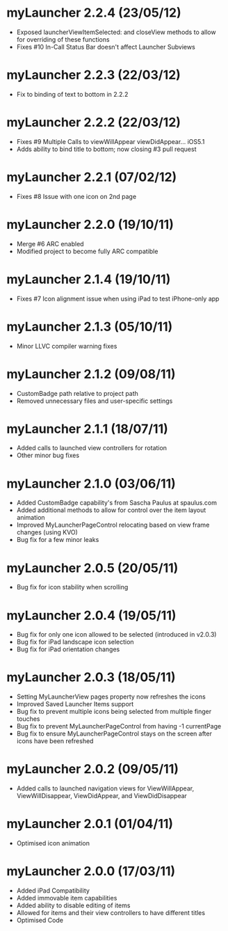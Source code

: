 myLauncher 2.2.4 (23/05/12)
===========================
* Exposed launcherViewItemSelected: and closeView methods to allow for overriding of these functions
* Fixes #10 In-Call Status Bar doesn't affect Launcher Subviews

myLauncher 2.2.3 (22/03/12)
===========================
* Fix to binding of text to bottom in 2.2.2

myLauncher 2.2.2 (22/03/12)
===========================
* Fixes #9 Multiple Calls to viewWillAppear viewDidAppear... iOS5.1
* Adds ability to bind title to bottom; now closing #3 pull request

myLauncher 2.2.1 (07/02/12)
===========================
* Fixes #8 Issue with one icon on 2nd page

myLauncher 2.2.0 (19/10/11)
===========================
* Merge #6 ARC enabled
* Modified project to become fully ARC compatible

myLauncher 2.1.4 (19/10/11)
===========================
* Fixes #7 Icon alignment issue when using iPad to test iPhone-only app

myLauncher 2.1.3 (05/10/11)
===========================
* Minor LLVC compiler warning fixes

myLauncher 2.1.2 (09/08/11)
===========================
* CustomBadge path relative to project path
* Removed unnecessary files and user-specific settings

myLauncher 2.1.1 (18/07/11)
===========================
* Added calls to launched view controllers for rotation
* Other minor bug fixes

myLauncher 2.1.0 (03/06/11)
===========================
* Added CustomBadge capability's from Sascha Paulus at spaulus.com
* Added additional methods to allow for control over the item layout animation
* Improved MyLauncherPageControl relocating based on view frame changes (using KVO)
* Bug fix for a few minor leaks

myLauncher 2.0.5 (20/05/11)
===========================
* Bug fix for icon stability when scrolling

myLauncher 2.0.4 (19/05/11)
===========================
* Bug fix for only one icon allowed to be selected (introduced in v2.0.3)
* Bug fix for iPad landscape icon selection
* Bug fix for iPad orientation changes

myLauncher 2.0.3 (18/05/11)
===========================
* Setting MyLauncherView pages property now refreshes the icons
* Improved Saved Launcher Items support
* Bug fix to prevent multiple icons being selected from multiple finger touches
* Bug fix to prevent MyLauncherPageControl from having -1 currentPage
* Bug fix to ensure MyLauncherPageControl stays on the screen after icons have been refreshed

myLauncher 2.0.2 (09/05/11)
===========================
* Added calls to launched navigation views for ViewWillAppear, ViewWillDisappear, ViewDidAppear, and ViewDidDisappear

myLauncher 2.0.1 (01/04/11)
===========================
* Optimised icon animation

myLauncher 2.0.0 (17/03/11)
===========================
* Added iPad Compatibility
* Added immovable item capabilities
* Added ability to disable editing of items
* Allowed for items and their view controllers to have different titles
* Optimised Code